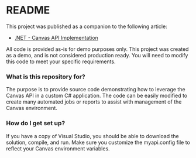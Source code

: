 # README #

This project was published as a companion to the following article:
* [.NET - Canvas API Implementation](https://community.canvaslms.com/groups/canvas-developers/blog/2016/11/05/net-canvas-api-implementation)

All code is provided as-is for demo purposes only.  This project was created as a demo, and is not considered production ready.  You will need to modify this code to meet your specific requirements.

### What is this repository for? ###

The purpose is to provide source code demonstrating how to leverage the Canvas API in a custom C# application.  The code can be easily modified to create many automated jobs or reports to assist with management of the Canvas environment.

### How do I get set up? ###

If you have a copy of Visual Studio, you should be able to download the solution, compile, and run.  Make sure you customize the myapi.config file to reflect your Canvas environment variables.